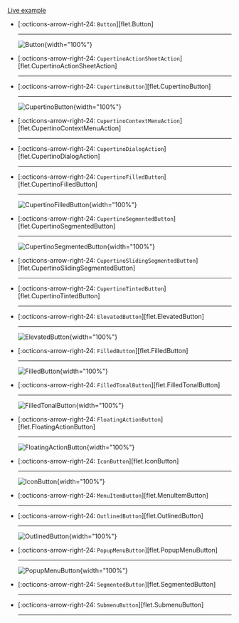 [Live example](https://flet-controls-gallery.fly.dev/buttons)

<div class="grid cards" markdown>

-   [:octicons-arrow-right-24: `Button`][flet.Button]

    ---
    ![Button](../../examples/controls/elevated_button/media/index.png){width="100%"}

-   [:octicons-arrow-right-24: `CupertinoActionSheetAction`][flet.CupertinoActionSheetAction]

    ---
    <!-- ![CupertinoActionSheetAction](../../examples/controls/cupertino_action_sheet_action/media/index.png){width="100%"} -->

-   [:octicons-arrow-right-24: `CupertinoButton`][flet.CupertinoButton]

    ---
    ![CupertinoButton](../../examples/controls/cupertino_button/media/index.png){width="100%"}

-   [:octicons-arrow-right-24: `CupertinoContextMenuAction`][flet.CupertinoContextMenuAction]

    ---
    <!-- ![CupertinoContextMenuAction](../../examples/controls/cupertino_context_menu_action/media/index.png){width="100%"} -->

-   [:octicons-arrow-right-24: `CupertinoDialogAction`][flet.CupertinoDialogAction]

    ---
    <!-- ![CupertinoDialogAction](../../examples/controls/cupertino_dialog_action/media/index.png){width="100%"} -->

-   [:octicons-arrow-right-24: `CupertinoFilledButton`][flet.CupertinoFilledButton]

    ---
    ![CupertinoFilledButton](../../examples/controls/cupertino_filled_button/media/basic.png){width="100%"}

-   [:octicons-arrow-right-24: `CupertinoSegmentedButton`][flet.CupertinoSegmentedButton]

    ---
    ![CupertinoSegmentedButton](../../examples/controls/cupertino_segmented_button/media/index.png){width="100%"}

-   [:octicons-arrow-right-24: `CupertinoSlidingSegmentedButton`][flet.CupertinoSlidingSegmentedButton]

    ---
    <!-- ![CupertinoSlidingSegmentedButton](../../examples/controls/cupertino_sliding_segmented_button/media/index.png){width="100%"} -->

-   [:octicons-arrow-right-24: `CupertinoTintedButton`][flet.CupertinoTintedButton]

    ---
    <!-- ![CupertinoTintedButton](../../examples/controls/cupertino_tinted_button/media/index.png){width="100%"} -->

-   [:octicons-arrow-right-24: `ElevatedButton`][flet.ElevatedButton]

    ---
    ![ElevatedButton](../../examples/controls/elevated_button/media/index.png){width="100%"}

-   [:octicons-arrow-right-24: `FilledButton`][flet.FilledButton]

    ---
    ![FilledButton](../../examples/controls/filled_button/media/index.png){width="100%"}

-   [:octicons-arrow-right-24: `FilledTonalButton`][flet.FilledTonalButton]

    ---
    ![FilledTonalButton](../../examples/controls/filled_tonal_button/media/index.png){width="100%"}

-   [:octicons-arrow-right-24: `FloatingActionButton`][flet.FloatingActionButton]

    ---
    ![FloatingActionButton](../../examples/controls/floating_action_button/media/index.png){width="100%"}

-   [:octicons-arrow-right-24: `IconButton`][flet.IconButton]

    ---
    ![IconButton](../../examples/controls/icon_button/media/index.png){width="100%"}

-   [:octicons-arrow-right-24: `MenuItemButton`][flet.MenuItemButton]

    ---
    <!-- ![MenuItemButton](../../examples/controls/menu_item_button/media/index.gif){width="100%"} -->

-   [:octicons-arrow-right-24: `OutlinedButton`][flet.OutlinedButton]

    ---
    ![OutlinedButton](../../examples/controls/outlined_button/media/index.png){width="100%"}

-   [:octicons-arrow-right-24: `PopupMenuButton`][flet.PopupMenuButton]

    ---
    ![PopupMenuButton](../../examples/controls/popup_menu_button/media/index.gif){width="100%"}

-   [:octicons-arrow-right-24: `SegmentedButton`][flet.SegmentedButton]

    ---
    <!-- ![SegmentedButton](../../examples/controls/segmented_button/media/index.png){width="100%"} -->

-   [:octicons-arrow-right-24: `SubmenuButton`][flet.SubmenuButton]

    ---
    <!-- ![SubmenuButton](../../examples/controls/segmented_button/media/index.png){width="100%"} -->

</div>
